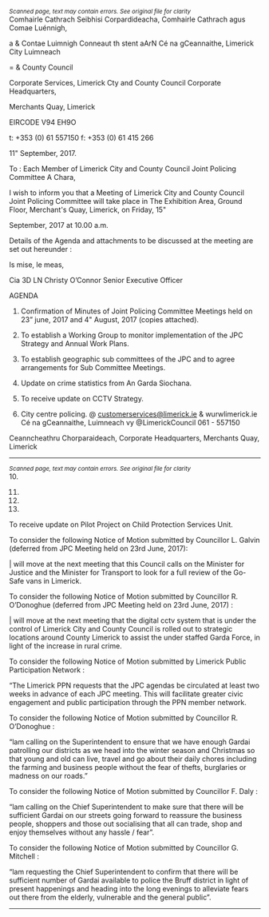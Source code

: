 *<small>Scanned page, text may contain errors. See original file for clarity</small>*  
Comhairle Cathrach Seibhisi Corpardideacha,
Comhairle Cathrach agus Comae Luénnigh,

a & Contae Luimnigh Conneaut th stent
aArN Cé na gCeannaithe,
Limerick City Luimneach

= & County Council

Corporate Services,
Limerick Cty and County Council
Corporate Headquarters,

Merchants Quay,
Limerick

EIRCODE V94 EH9O

t: +353 (0) 61 557150
f: +353 (0) 61 415 266

11" September, 2017.

To : Each Member of Limerick City and County Council Joint Policing Committee
A Chara,

I wish to inform you that a Meeting of Limerick City and County Council Joint Policing Committee will
take place in The Exhibition Area, Ground Floor, Merchant's Quay, Limerick, on Friday, 15"

September, 2017 at 10.00 a.m.

Details of the Agenda and attachments to be discussed at the meeting are set out hereunder :

Is mise, le meas,

Cia 3D LN
Christy O’Connor
Senior Executive Officer

AGENDA

1. Confirmation of Minutes of Joint Policing Committee Meetings held on 23” june, 2017 and
4" August, 2017 (copies attached).

2. To establish a Working Group to monitor implementation of the JPC Strategy and Annual
Work Plans.

3. To establish geographic sub committees of the JPC and to agree arrangements for Sub
Committee Meetings.

4. Update on crime statistics from An Garda Siochana.

5. To receive update on CCTV Strategy.

6. City centre policing.
@ customerservices@limerick.ie
& wurwlimerick.ie
Cé na gCeannaithe, Luimneach vy @LimerickCouncil
061 - 557150

Ceanncheathru Chorparaideach,
Corporate Headquarters, Merchants Quay, Limerick

---
*<small>Scanned page, text may contain errors. See original file for clarity</small>*  
10.

11.

12.

13.

To receive update on Pilot Project on Child Protection Services Unit.

To consider the following Notice of Motion submitted by Councillor L. Galvin (deferred from
JPC Meeting held on 23rd June, 2017):

| will move at the next meeting that this Council calls on the Minister for Justice and the
Minister for Transport to look for a full review of the Go-Safe vans in Limerick.

To consider the following Notice of Motion submitted by Councillor R. O’Donoghue
(deferred from JPC Meeting held on 23rd June, 2017) :

| will move at the next meeting that the digital cctv system that is under the control of
Limerick City and County Council is rolled out to strategic locations around County Limerick
to assist the under staffed Garda Force, in light of the increase in rural crime.

To consider the following Notice of Motion submitted by Limerick Public Participation
Network :

“The Limerick PPN requests that the JPC agendas be circulated at least two weeks in
advance of each JPC meeting. This will facilitate greater civic engagement and public
participation through the PPN member network.

To consider the following Notice of Motion submitted by Councillor R. O’Donoghue :

“lam calling on the Superintendent to ensure that we have enough Gardai patrolling our
districts as we head into the winter season and Christmas so that young and old can live,
travel and go about their daily chores including the farming and business people without the
fear of thefts, burglaries or madness on our roads.”

To consider the following Notice of Motion submitted by Councillor F. Daly :

“lam calling on the Chief Superintendent to make sure that there will be sufficient Gardai on
our streets going forward to reassure the business people, shoppers and those out
socialising that all can trade, shop and enjoy themselves without any hassle / fear”.

To consider the following Notice of Motion submitted by Councillor G. Mitchell :

“lam requesting the Chief Superintendent to confirm that there will be sufficient number of
Gardai available to police the Bruff district in light of present happenings and heading into
the long evenings to alleviate fears out there from the elderly, vulnerable and the general
public”.

---
